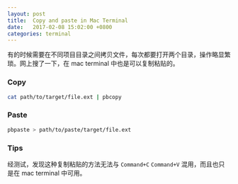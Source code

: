 ```yaml
---
layout: post
title:  Copy and paste in Mac Terminal
date:   2017-02-08 15:02:00 +0800
categories: terminal
---
```


有的时候需要在不同项目目录之间拷贝文件，每次都要打开两个目录，操作略显繁琐。网上搜了一下，在 mac terminal 中也是可以复制粘贴的。

### Copy

```bash
cat path/to/target/file.ext | pbcopy
``` 

### Paste

```bash
pbpaste > path/to/paste/target/file.ext
```
### Tips

经测试，发现这种复制粘贴的方法无法与 `Command+C` `Command+V` 混用，而且也只是在 mac terminal 中可用。